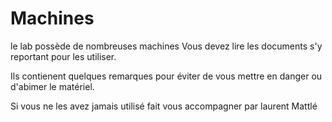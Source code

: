 # Machines

le lab possède de nombreuses machines
Vous devez lire les documents s'y reportant pour les   utiliser.

Ils contienent quelques remarques pour éviter de vous   mettre en danger ou d'abimer le matériel.

Si vous ne les avez jamais utilisé fait vous accompagner par laurent Mattlé





